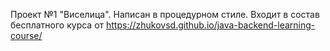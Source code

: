 Проект №1 "Виселица". Написан в процедурном стиле. Входит в состав бесплатного курса от https://zhukovsd.github.io/java-backend-learning-course/
